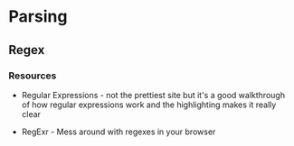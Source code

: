 # Parsing

## Regex

### Resources

- Regular Expressions - not the prettiest site but it's a good walkthrough of how regular expressions work and the highlighting makes it really clear

- RegExr - Mess around with regexes in your browser
